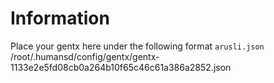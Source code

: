# Information

Place your gentx here under the following format `arusli.json`
/root/.humansd/config/gentx/gentx-1133e2e5fd08cb0a264b10f65c46c61a386a2852.json
